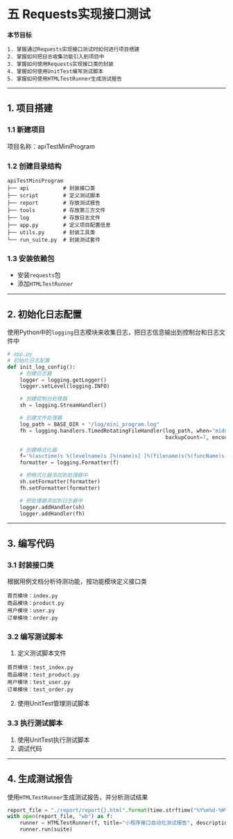 # 五 Requests实现接口测试

**本节目标**

    1. 掌握通过Requests实现接口测试时如何进行项目搭建
    2. 掌握如何把日志收集功能引入到项目中
    3. 掌握如何使用Requests实现接口类的封装
    4. 掌握如何使用UnitTest编写测试脚本
    5. 掌握如何使用HTMLTestRunner生成测试报告
---

## 1. 项目搭建
### 1.1 新建项目
项目名称：apiTestMiniProgram

### 1.2 创建目录结构
```
apiTestMiniProgram
├── api           # 封装接口类
├── script        # 定义测试脚本
├── report        # 存放测试报告
├── tools         # 存放第三方文件
├── log           # 存放日志文件
├── app.py        # 定义项目配置信息
├── utils.py      # 封装工具类
└── run_suite.py  # 封装测试套件
```

### 1.3 安装依赖包
- 安装`requests`包
- 添加`HTMLTestRunner`

----

## 2. 初始化日志配置
使用Python中的`logging`日志模块来收集日志，把日志信息输出到控制台和日志文件中

```python
# app.py
# 初始化日志配置
def init_log_config():
    # 创建日志器
    logger = logging.getLogger()
    logger.setLevel(logging.INFO)

    # 创建控制台处理器
    sh = logging.StreamHandler()

    # 创建文件处理器
    log_path = BASE_DIR + "/log/mini_program.log"
    fh = logging.handlers.TimedRotatingFileHandler(log_path, when="midnight", interval=1,
                                                   backupCount=7, encoding="UTF-8")

    # 创建格式化器
    f='%(asctime)s %(levelname)s [%(name)s] [%(filename)s(%(funcName)s:%(lineno)d)] - %(message)s'
    formatter = logging.Formatter(f)

    # 把格式化器添加到处理器中
    sh.setFormatter(formatter)
    fh.setFormatter(formatter)

    # 把处理器添加到日志器中
    logger.addHandler(sh)
    logger.addHandler(fh)
```

---

## 3. 编写代码

### 3.1 封装接口类
根据用例文档分析待测功能，按功能模块定义接口类  
```
首页模块：index.py
商品模块：product.py
用户模块：user.py
订单模块：order.py
```

### 3.2 编写测试脚本
1. 定义测试脚本文件
```
首页模块：test_index.py
商品模块：test_product.py
用户模块：test_user.py
订单模块：test_order.py
```
2. 使用UnitTest管理测试脚本

### 3.3 执行测试脚本
1. 使用UnitTest执行测试脚本
2. 调试代码

---

## 4. 生成测试报告
使用`HTMLTestRunner`生成测试报告，并分析测试结果
```python
report_file = "./report/report{}.html".format(time.strftime("%Y%m%d-%H%M%S"))
with open(report_file, "wb") as f:
    runner = HTMLTestRunner(f, title="小程序接口自动化测试报告", description="V1.0")
    runner.run(suite)
```


